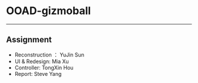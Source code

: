 # OOAD-gizmoball
---
## Assignment
- Reconstruction ： YuJin Sun
- UI & Redesign: Mia Xu
- Controller: TongXin Hou
- Report: Steve Yang

